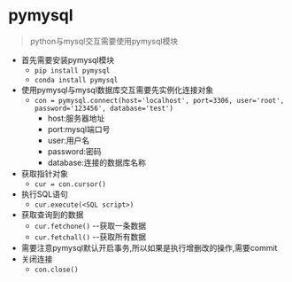 # pymysql

> python与mysql交互需要使用pymysql模块

- 首先需要安装pymysql模块
  - `pip install pymysql`
  - `conda install pymysql`
- 使用pymysql与mysql数据库交互需要先实例化连接对象
  - `con = pymysql.connect(host='localhost', port=3306, user='root', password='123456', database='test')`
    - host:服务器地址
    - port:mysql端口号
    - user:用户名
    - password:密码
    - database:连接的数据库名称
- 获取指针对象
  - `cur = con.cursor()`
- 执行SQL语句
  - `cur.execute(<SQL script>)`
- 获取查询到的数据
  - `cur.fetchone()` --获取一条数据
  - `cur.fetchall()` --获取所有数据
- 需要注意pymysql默认开启事务,所以如果是执行增删改的操作,需要commit
- 关闭连接
  - `con.close()`
